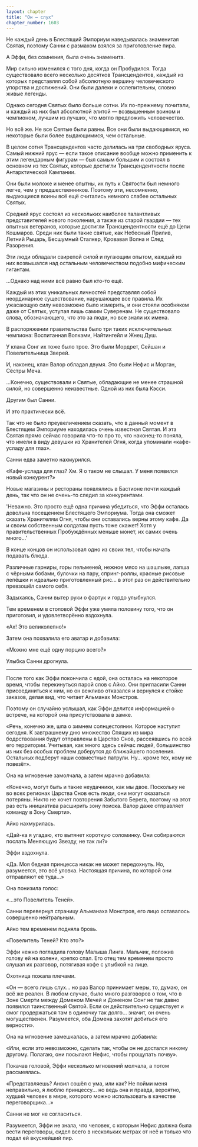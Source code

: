 ```yaml
---
layout: chapter
title: "Он — слух"
chapter_number: 1603
---
```




Не каждый день в Блестящий Эмпориум наведывалась знаменитая Святая, поэтому Санни с размахом взялся за приготовление пира.

А Эффи, без сомнения, была очень знаменита.

Мир сильно изменился с того дня, когда он Пробудился. Тогда существовало всего несколько десятков Трансцендентов, каждый из которых представлял собой абсолютную вершину человеческого упорства и достижений. Они были далеки и ослепительны, словно живые легенды.

Однако сегодня Святых было больше сотни. Их по-прежнему почитали, и каждый из них был абсолютной элитой — возвышенным воином и чемпионом, лучшим из лучших, что могло предложить человечество.

Но всё же. Не все Святые были равны. Все они были выдающимися, но некоторые были более выдающимися, чем остальные.

В целом сотня Трансцендентов часто делилась на три свободных яруса. Самый нижний ярус — если такое описание вообще можно применить к этим легендарным фигурам — был самым большим и состоял в основном из тех Святых, которые достигли Трансцендентности после Антарктической Кампании.

Они были моложе и менее опытны, их путь к Святости был немного легче, чем у предшественников. Поэтому эти, несомненно, выдающиеся воины всё ещё считались немного слабее остальных Святых.

Средний ярус состоял из нескольких наиболее талантливых представителей нового поколения, а также из старой гвардии — тех опытных ветеранов, которые достигли Трансцендентности ещё до Цепи Кошмаров. Среди них были такие святые, как Небесный Прилив, Летний Рыцарь, Бесшумный Сталкер, Кровавая Волна и След Разорения.

Эти люди обладали свирепой силой и пугающим опытом, каждый из них возвышался над остальным человечеством подобно мифическим гигантам.

...Однако над ними всё равно был кто-то ещё.

Каждый из этих уникальных личностей представлял собой неординарное существование, нарушающее все правила. Их ужасающую силу невозможно было измерить, и они стояли особняком даже от Святых, уступая лишь самим Суверенам. Не существовало слова, обозначающего, что это за люди, но все знали их имена.

В распоряжении правительства было три таких исключительных чемпиона: Воспитанная Волками, Найтингейл и Жнец Душ.

У клана Сонг их тоже было трое. Это были Мордрет, Сейшан и Повелительница Зверей.

И, наконец, клан Валор обладал двумя. Это были Нефис и Морган, Сёстры Меча.

...Конечно, существовали и Святые, обладающие не менее страшной силой, но совершенно неизвестные. Одной из них была Кэсси.

Другим был Санни.

И это практически всё.

Так что не было преувеличением сказать, что в данный момент в Блестящем Эмпориуме находилась очень известная Святая. И эта Святая прямо сейчас говорила что-то про то, что наконец-то поняла, что имели в виду девушки из Хранителей Огня, когда упоминали «кафе-усладу для глаз».

Санни едва заметно нахмурился.

«Кафе-услада для глаз? Хм. Я о таком не слышал. У меня появился новый конкурент?»

Новые магазины и рестораны появлялись в Бастионе почти каждый день, так что он не очень-то следил за конкурентами.

'Неважно. Это просто ещё одна причина убедиться, что Эффи осталась довольна посещением Блестящего Эмпориума. Тогда она сможет сказать Хранителям Огня, чтобы они оставались верны этому кафе. Да и своим собственным солдатам пусть тоже скажет! Хотя у правительственных Пробуждённых меньше монет, их самих очень много...'

В конце концов он использовал одно из своих тел, чтобы начать подавать блюда.

Различные гарниры, горы пельменей, нежное мясо на шашлыке, лапша с чёрными бобами, булочки на пару, спринг-роллы, красные рисовые лепёшки и идеально приготовленный рис... в этот раз он действительно превзошёл самого себя.

Задыхаясь, Санни вытер руки о фартук и гордо улыбнулся.

Тем временем в столовой Эффи уже умяла половину того, что он приготовил, и удовлетворённо вздохнула.

«Ах! Это великолепно!»

Затем она похвалила его аватар и добавила:

«Можно мне ещё одну порцию всего?»

Улыбка Санни дрогнула.

***

После того как Эффи покончила с едой, она осталась на некоторое время, чтобы перекинуться парой слов с Айко. Они пригласили Санни присоединиться к ним, но он вежливо отказался и вернулся к стойке заказов, делая вид, что читает Альманах Монстров.

Поэтому он случайно услышал, как Эффи делится информацией о встрече, на которой она присутствовала в замке.

«Речь, конечно же, шла о зимнем солнцестоянии. Которое наступит сегодня. К завтрашнему дню множество Спящих из мира бодрствования будут отправлены в Царство Снов, рассеявшись по всей его территории. Учитывая, как много здесь сейчас людей, большинство из них без особых проблем доберутся до ближайшего поселения. Остальных подберут наши совместные патрули. Ну... кроме тех, кому не повезёт».

Она на мгновение замолчала, а затем мрачно добавила:

«Конечно, могут быть и такие неудачники, как мы двое. Поскольку не во всех регионах Царства Снов есть люди, они могут оказаться потеряны. Никто не хочет повторения Забытого Берега, поэтому на этот раз есть инициатива расширить зону поиска. Валор даже отправляет команду в Зону Смерти».

Айко нахмурилась.

«Дай-ка я угадаю, кто вытянет короткую соломинку. Они собираются послать Меняющую Звезду, не так ли?»

Эффи вздохнула.

«Да. Моя бедная принцесса никак не может передохнуть. Но, разумеется, это всё уловка. Настоящая причина, по которой они отправляют её туда...»

Она понизила голос:

«...это Повелитель Теней».

Санни перевернул страницу Альманаха Монстров, его лицо оставалось совершенно нейтральным.

Айко тем временем подняла бровь.

«Повелитель Теней? Кто это?»

Эффи нежно погладила голову Малыша Линга. Мальчик, положив голову ей на колени, крепко спал. Его отец тем временем просто слушал их разговор, потягивая кофе с улыбкой на лице.

Охотница пожала плечами.

«Он — всего лишь слух... но раз Валор принимает меры, то, думаю, он всё же реален. В любом случае, было много разговоров о том, что в Зоне Смерти между Доменом Мечей и Доменом Сонг не так давно появился таинственный Святой. Если он действительно существует и смог продержаться там в одиночку так долго... значит, он очень могущественен. Разумеется, оба Домена захотят добиться его верности».

Она на мгновение замешкалась, а затем мрачно добавила:

«Или, если это невозможно, сделать так, чтобы он не достался никому другому. Полагаю, они посылают Нефис, чтобы прощупать почву».

Покачав головой, Эффи несколько мгновений молчала, а потом рассмеялась.

«Представляешь? Анвил сошёл с ума, или как? Не пойми меня неправильно, я люблю принцессу... но ведь она и правда, вероятно, худший человек в мире, которого можно использовать в качестве переговорщика...»

Санни не мог не согласиться.

Разумеется, Эффи не знала, что человек, с которым Нефис должна была вести переговоры, сидел всего в нескольких метрах от неё и только что подал ей вкуснейший пир.

